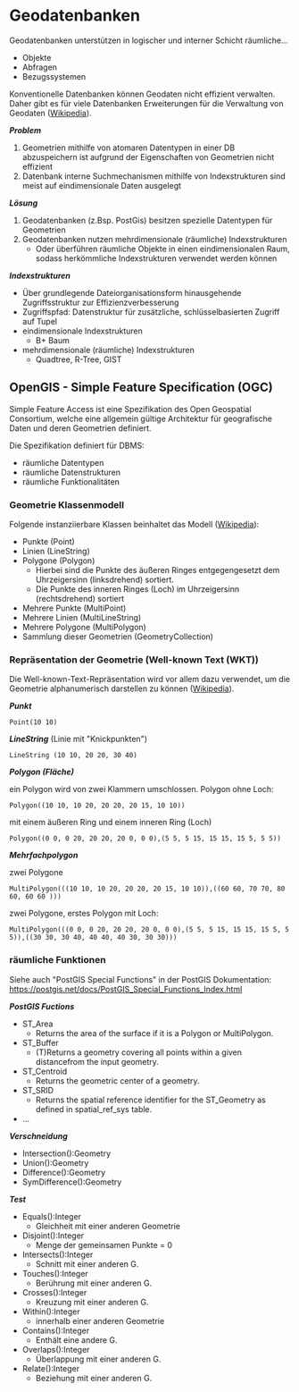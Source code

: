 # Geodatenbanken

Geodatenbanken unterstützen in logischer und interner Schicht räumliche...
- Objekte 
- Abfragen
- Bezugssystemen

Konventionelle Datenbanken können Geodaten nicht effizient verwalten. Daher gibt es für viele Datenbanken Erweiterungen für die Verwaltung von Geodaten ([Wikipedia](https://de.wikipedia.org/wiki/Geoinformationssystem#Geodatenbanken)).

***Problem***
1. Geometrien mithilfe von atomaren Datentypen in einer DB abzuspeichern ist aufgrund der Eigenschaften von Geometrien nicht effizient
2. Datenbank interne Suchmechanismen mithilfe von Indexstrukturen sind meist auf eindimensionale Daten ausgelegt

***Lösung***
1. Geodatenbanken (z.Bsp. PostGis) besitzen spezielle Datentypen für Geometrien
2. Geodatenbanken nutzen mehrdimensionale (räumliche) Indexstrukturen
    - Oder überführen räumliche Objekte in einen eindimensionalen Raum, sodass herkömmliche Indexstrukturen verwendet werden können

***Indexstrukturen***
- Über grundlegende Dateiorganisationsform hinausgehende Zugriffsstruktur zur Effizienzverbesserung
- Zugriffspfad: Datenstruktur für zusätzliche, schlüsselbasierten Zugriff auf Tupel
- eindimensionale Indexstrukturen
    - B+ Baum
- mehrdimensionale (räumliche) Indexstrukturen
    - Quadtree, R-Tree, GIST


## OpenGIS - Simple Feature Specification (OGC)

Simple Feature Access ist eine Spezifikation des Open Geospatial Consortium, welche eine allgemein gültige Architektur für geografische Daten und deren Geometrien definiert.

Die Spezifikation definiert für DBMS:
- räumliche Datentypen
- räumliche Datenstrukturen 
- räumliche Funktionalitäten


### Geometrie Klassenmodell

Folgende instanziierbare Klassen beinhaltet das Modell ([Wikipedia](https://de.wikipedia.org/wiki/Simple_Feature_Access)):

- Punkte (Point)
- Linien (LineString)
- Polygone (Polygon)
    - Hierbei sind die Punkte des äußeren Ringes entgegengesetzt dem Uhrzeigersinn (linksdrehend) sortiert.
    - Die Punkte des inneren Ringes (Loch) im Uhrzeigersinn (rechtsdrehend) sortiert
- Mehrere Punkte (MultiPoint)
- Mehrere Linien (MultiLineString)
- Mehrere Polygone (MultiPolygon)
- Sammlung dieser Geometrien (GeometryCollection)


### Repräsentation der Geometrie (Well-known Text (WKT))

Die Well-known-Text-Repräsentation wird vor allem dazu verwendet, um die Geometrie alphanumerisch darstellen zu können ([Wikipedia](https://de.wikipedia.org/wiki/Simple_Feature_Access)).


***Punkt***

`Point(10 10)`


***LineString*** (Linie mit "Knickpunkten")

`LineString (10 10, 20 20, 30 40)`


***Polygon (Fläche)***

ein Polygon wird von zwei Klammern umschlossen. Polygon ohne Loch:

`Polygon((10 10, 10 20, 20 20, 20 15, 10 10))`

mit einem äußeren Ring und einem inneren Ring (Loch)

`Polygon((0 0, 0 20, 20 20, 20 0, 0 0),(5 5, 5 15, 15 15, 15 5, 5 5))`


***Mehrfachpolygon***

zwei Polygone

`MultiPolygon(((10 10, 10 20, 20 20, 20 15, 10 10)),((60 60, 70 70, 80 60, 60 60 )))`

zwei Polygone, erstes Polygon mit Loch:

`MultiPolygon(((0 0, 0 20, 20 20, 20 0, 0 0),(5 5, 5 15, 15 15, 15 5, 5 5)),((30 30, 30 40, 40 40, 40 30, 30 30)))`


### räumliche Funktionen

Siehe auch "PostGIS Special Functions" in der PostGIS Dokumentation: https://postgis.net/docs/PostGIS_Special_Functions_Index.html

***PostGIS Fuctions***
- ST_Area
    - Returns the area of the surface if it is a Polygon or MultiPolygon. 
- ST_Buffer 
    - (T)Returns a geometry covering all points within a given distancefrom the input geometry.
- ST_Centroid
    - Returns the geometric center of a geometry. 
- ST_SRID
    - Returns the spatial reference identifier for the ST_Geometry as defined in spatial_ref_sys table. 
- ...

***Verschneidung***
- Intersection():Geometry
- Union():Geometry
- Difference():Geometry
- SymDifference():Geometry

***Test***
- Equals():Integer
    - Gleichheit mit einer anderen Geometrie
- Disjoint():Integer
    - Menge der gemeinsamen Punkte = 0
- Intersects():Integer
    - Schnitt mit einer anderen G.
- Touches():Integer
    - Berührung mit einer anderen G.
- Crosses():Integer
    - Kreuzung mit einer anderen G.
- Within():Integer
    - innerhalb einer anderen Geometrie
- Contains():Integer
    - Enthält eine andere G.
- Overlaps():Integer
    - Überlappung mit einer anderen G.
- Relate():Integer
    - Beziehung mit einer anderen G.
